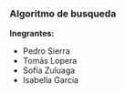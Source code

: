 ### Algoritmo de busqueda 
**Inegrantes:**
- Pedro Sierra
- Tomás Lopera
- Sofía Zuluaga
- Isabella García 
